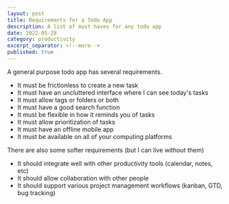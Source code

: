 ```yaml
---
layout: post
title: Requirements for a Todo App
description: A list of must haves for any todo app
date: 2022-05-28
category: productivity
excerpt_separator: <!--more-->
published: true
---
```


A general purpose todo app has several requirements.

<!--more-->

- It must be frictionless to create a new task
- It must have an uncluttered interface where I can see today's tasks
- It must allow tags or folders or both
- It must have a good search function
- It must be flexible in how it reminds you of tasks
- It must allow prioritization of tasks
- It must have an offline mobile app
- It must be available on all of your computing platforms


There are also some softer requirements (but I can live without them)
- It should integrate well with other productivity tools (calendar, notes, etc)
- It should allow collaboration with other people
- It should support various project management workflows (kanban, GTD, bug tracking)
